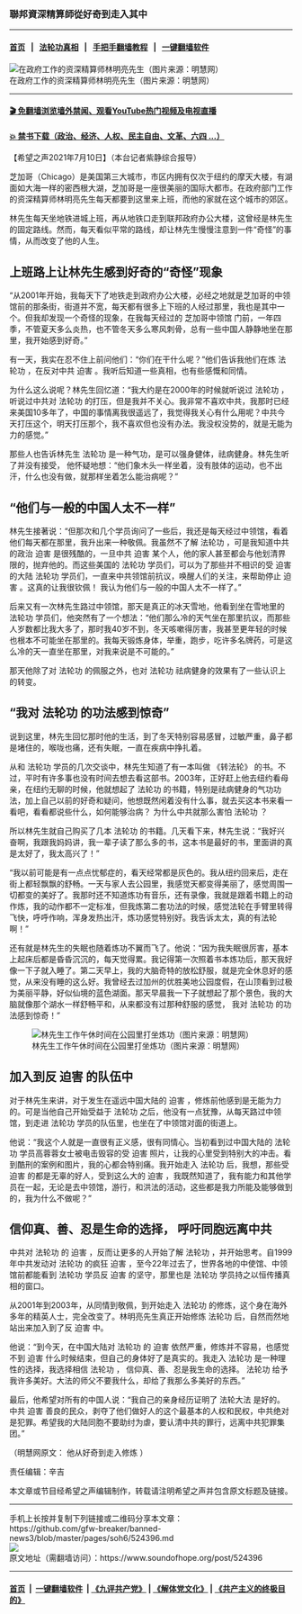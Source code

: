### 聯邦資深精算師從好奇到走入其中
------------------------

#### [首页](https://github.com/gfw-breaker/banned-news3/blob/master/README.md) &nbsp;&nbsp;|&nbsp;&nbsp; [法轮功真相](https://github.com/begood0513/basic/blob/master/README.md)  &nbsp;&nbsp;|&nbsp;&nbsp; [手把手翻墙教程](https://github.com/gfw-breaker/guides/wiki)  &nbsp;&nbsp;|&nbsp;&nbsp; [一键翻墙软件](https://github.com/gfw-breaker/nogfw/blob/master/README.md)  



<div><img alt="在政府工作的资深精算师林明亮先生（图片来源：明慧网）" src="https://img.soundofhope.org/2021-07/1625947690586.jpg"/>
<br/><figcaption class="caption">
 在政府工作的资深精算师林明亮先生（图片来源：明慧网）
</figcaption></div><hr/>

#### [ 🎬  免翻墙浏览墙外禁闻、观看YouTube热门视频及电视直播](https://github.com/gfw-breaker/HelloWorld)

#### [ 💥  禁书下载（政治、经济、人权、民主自由、文革、六四 ...）](https://github.com/gfw-breaker/books/blob/master/README.md)

<div><div class="Content__Wrapper sc-1bvya0-0 grZQxZ">
 <p class="meta-top">
  <span class="meta">
   【希望之声2021年7月10日】（本台记者紫静综合报导）
  </span>
 </p>
 <p style="text-align:justify">
  芝加哥（Chicago）是美国第三大城市，市区内拥有仅次于纽约的摩天大楼，有湖面如大海一样的密西根大湖，芝加哥是一座很美丽的国际大都市。在政府部门工作的资深精算师林明亮先生每天都要到这里来上班，而他的家就在这个城市的郊区。
 </p>
 <p>
  林先生每天坐地铁进城上班，再从地铁口走到联邦政府办公大楼，这曾经是林先生的固定路线。然而，每天看似平常的路线，却让林先生慢慢注意到一件“奇怪”的事情，从而改变了他的人生。
 </p>
 <h2>
  <strong>
   上班路上让林先生感到好奇的“奇怪”现象
  </strong>
 </h2>
 <p>
  “从2001年开始，我每天下了地铁走到政府办公大楼，必经之地就是芝加哥的中领馆前的那条街，街道并不宽，每天都有很多上下班的人经过那里，我也是其中一个。但我却发现一个奇怪的现象，在我每天经过的
  <ok href="/term/572351">
   芝加哥中领馆
  </ok>
  门前，一年四季，不管夏天多么炎热，也不管冬天多么寒风刺骨，总有一些中国人静静地坐在那里，我开始感到好奇。”
 </p>
 <div class="AD_Embed__Wrap-sc-1xslmin-0 igMuqX module desktop">
  <div>
  </div>
 </div>
 <p>
  有一天，我实在忍不住上前问他们：“你们在干什么呢？”他们告诉我他们在炼
  <ok href="/term/968">
   法轮功
  </ok>
  ，在反对中共
  <ok href="/term/6834">
   迫害
  </ok>
  。我听后知道一些真相，也有些感慨和同情。
 </p>
 <p>
  为什么这么说呢？林先生回忆道：“我大约是在2000年的时候就听说过
  <ok href="/term/968">
   法轮功
  </ok>
  ，听说过中共对
  <ok href="/term/968">
   法轮功
  </ok>
  的打压，但是我并不关心。我非常不喜欢中共，我那时已经来美国10多年了，中国的事情离我很遥远了，我觉得我关心有什么用呢？中共今天打压这个，明天打压那个，我不喜欢但也没有办法。我没权没势的，就是无能为力的感觉。”
 </p>
 <p>
  那些人也告诉林先生
  <ok href="/term/968">
   法轮功
  </ok>
  是一种气功，是可以强身健体，祛病健身。林先生听了并没有接受， 他怀疑地想：“他们象木头一样坐着，没有肢体的运动，也不出汗，什么也没有做，就那样坐着怎么能治病呢？”
 </p>
 <h2>
  <strong>
   “他们与一般的中国人太不一样”
  </strong>
 </h2>
 <p>
  林先生接著说：“但那次和几个学员询问了一些后，我还是每天经过中领馆，看着他们每天都在那里，我升出来一种敬佩。我虽然不了解
  <ok href="/term/968">
   法轮功
  </ok>
  ，可是我知道中共的政治
  <ok href="/term/6834">
   迫害
  </ok>
  是很残酷的，一旦中共
  <ok href="/term/6834">
   迫害
  </ok>
  某个人，他的家人甚至都会与他划清界限的，抛弃他的。而这些美国的
  <ok href="/term/968">
   法轮功
  </ok>
  学员们，可以为了那些并不相识的受
  <ok href="/term/6834">
   迫害
  </ok>
  的大陆
  <ok href="/term/968">
   法轮功
  </ok>
  学员们，一直来中共领馆前抗议，唤醒人们的关注，来帮助停止
  <ok href="/term/6834">
   迫害
  </ok>
  。这真的让我很钦佩！ 我认为他们与一般的中国人太不一样了。”
 </p>
 <p>
  后来又有一次林先生路过中领馆，那天是真正的冰天雪地，他看到坐在雪地里的
  <ok href="/term/968">
   法轮功
  </ok>
  学员们，他突然有了一个想法：“他们那么冷的天气坐在那里抗议，而那些人岁数都比我大多了，那时我40岁不到，冬天咳嗽得厉害，我甚至更年轻的时候也根本不可能坐在那里的。我每天锻炼身体，举重，跑步，吃许多名牌药，可是这么冷的天一直坐在那里，对我来说是不可能的。”
 </p>
 <p>
  那天他除了对
  <ok href="/term/968">
   法轮功
  </ok>
  的佩服之外，也对
  <ok href="/term/968">
   法轮功
  </ok>
  祛病健身的效果有了一些认识上的转变。
 </p>
 <h2>
  <strong>
   “我对
   <ok href="/term/968">
    法轮功
   </ok>
   的功法感到惊奇”
  </strong>
 </h2>
 <p>
  说到这里，林先生回忆那时他的生活，到了冬天特别容易感冒，过敏严重，鼻子都是堵住的，喉咙也痛，还有失眠，一直在疾病中挣扎着。
 </p>
 <p>
  从和
  <ok href="/term/968">
   法轮功
  </ok>
  学员的几次交谈中，林先生知道了有一本叫做
  <ok href="/term/30275">
   《转法轮》
  </ok>
  的书。不过，平时有许多事也没有时间去想去看这部书。2003年，正好赶上他去纽约看母亲，在纽约无聊的时候，他就想起了
  <ok href="/term/968">
   法轮功
  </ok>
  的书籍，特别是祛病健身的气功功法，加上自己以前的好奇和疑问，他想既然闲着没有什么事，就去买这本书来看一看吧，看看都说些什么，如何能够治病？ 为什么中共就那么害怕
  <ok href="/term/968">
   法轮功
  </ok>
  ？
 </p>
 <p>
  所以林先生就自己购买了几本
  <ok href="/term/968">
   法轮功
  </ok>
  的书籍。几天看下来，林先生说：“我好兴奋啊，我跟我妈妈讲，我一辈子读了那么多的书，这本书是最好的书，里面讲的真是太好了，我太高兴了！”
 </p>
 <div class="AD_Embed__Wrap-sc-1xslmin-0 igMuqX module desktop">
  <div>
  </div>
 </div>
 <p>
  “我以前可能是有一点点忧郁症的，看天经常都是灰色的。我从纽约回来后，走在街上都轻飘飘的舒畅。一天与家人去公园里，我感觉天都变得美丽了，感觉周围一切都变的美好了。我那时还不知道炼功有音乐，还有录像，我就是跟着书籍上的动作炼，我的动作都不一定标准，但我炼第二套功法的时候，感觉法轮在手臂里转得飞快，呼呼作响，浑身发热出汗，炼功感觉特别好。我告诉太太，真的有法轮啊！”
 </p>
 <p>
  还有就是林先生的失眠也随着炼功不翼而飞了。他说：“因为我失眠很厉害，基本上起床后都是昏昏沉沉的，每天觉得累。我记得第一次照着书本炼功后，那天我好像一下子就入睡了。第二天早上，我的大脑奇特的放松舒服，就是完全休息好的感觉，从来没有睡的这么好。我曾经去过加州的优胜美地公园度假，在山顶看到过极为美丽平静，好似仙境的蓝色湖面。那天早晨我一下子就想起了那个景色，我的大脑就像那个湖水一样舒畅平和，从来都没有过那种舒服的感觉， 我对
  <ok href="/term/968">
   法轮功
  </ok>
  的功法感到惊奇！”
 </p>
 <figure class="OImage__StyledFigure-sc-1lfley0-0 hHSfVg">
  <img alt="林先生工作午休时间在公园里打坐炼功（图片来源：明慧网）" src="https://img.soundofhope.org/2021-07/1625946850017.jpg"/>
  <br/><figcaption>
   林先生工作午休时间在公园里打坐炼功（图片来源：明慧网）
  </figcaption>
 </figure>
 <h2>
  <strong>
   加入到反
   <ok href="/term/6834">
    迫害
   </ok>
   的队伍中
  </strong>
 </h2>
 <p>
  对于林先生来讲，对于发生在遥远中国大陆的
  <ok href="/term/6834">
   迫害
  </ok>
  ，修炼前他感到是无能为力的。可是当他自己开始受益于
  <ok href="/term/968">
   法轮功
  </ok>
  之后，他没有一点犹豫，从每天路过中领馆，到走进
  <ok href="/term/968">
   法轮功
  </ok>
  学员的队伍里，也坐在了中领馆对面的街道上。
 </p>
 <p>
  他说：“我这个人就是一直很有正义感，很有同情心。当初看到过中国大陆的
  <ok href="/term/968">
   法轮功
  </ok>
  学员高蓉蓉女士被电击毁容的受
  <ok href="/term/6834">
   迫害
  </ok>
  照片，让我的心里受到特别大的冲击。看到酷刑的案例和图片，我的心都会特别痛。我开始走入
  <ok href="/term/968">
   法轮功
  </ok>
  后，我想，那些受
  <ok href="/term/6834">
   迫害
  </ok>
  的都是无辜的好人，受到这么大的
  <ok href="/term/6834">
   迫害
  </ok>
  ，我既然知道了，我有能力和其他学员在一起，无论是去中领馆，游行，和洪法的活动，这些都是我力所能及能够做到的，我为什么不做呢？”
 </p>
 <h2>
  <strong>
   信仰真、善、忍是生命的选择，
  </strong>
  <strong>
   呼吁同胞远离中共
  </strong>
 </h2>
 <p>
  中共对
  <ok href="/term/968">
   法轮功
  </ok>
  的
  <ok href="/term/6834">
   迫害
  </ok>
  ，反而让更多的人开始了解
  <ok href="/term/968">
   法轮功
  </ok>
  ，并开始思考。自1999年中共发动对
  <ok href="/term/968">
   法轮功
  </ok>
  的疯狂
  <ok href="/term/6834">
   迫害
  </ok>
  ，至今22年过去了，世界各地的中使馆、中领馆前都能看到
  <ok href="/term/968">
   法轮功
  </ok>
  学员反
  <ok href="/term/6834">
   迫害
  </ok>
  的坚守，那里也是
  <ok href="/term/968">
   法轮功
  </ok>
  学员持之以恒传播真相的窗口。
 </p>
 <p>
  从2001年到2003年，从同情到敬佩，到开始走入
  <ok href="/term/968">
   法轮功
  </ok>
  的修炼，这个身在海外多年的精英人士，完全改变了。林明亮先生真正开始修炼
  <ok href="/term/968">
   法轮功
  </ok>
  后，自然而然地站出来加入到了反
  <ok href="/term/6834">
   迫害
  </ok>
  中。
 </p>
 <p>
  他说：“到今天，在中国大陆对
  <ok href="/term/968">
   法轮功
  </ok>
  的
  <ok href="/term/6834">
   迫害
  </ok>
  依然严重，修炼并不容易，也感觉不到
  <ok href="/term/6834">
   迫害
  </ok>
  什么时候结束，但自己的身体好了是真实的。我走入
  <ok href="/term/968">
   法轮功
  </ok>
  是一种理性的选择，我选择相信
  <ok href="/term/968">
   法轮功
  </ok>
  ， 信仰真、善、忍是我生命的选择。
  <ok href="/term/968">
   法轮功
  </ok>
  给予我许多美好。大法的师父不要我什么，却给了我那么多美好的东西。”
 </p>
 <p>
  最后，他希望对所有的中国人说：“我自己的亲身经历证明了
  <ok href="/term/8055">
   法轮大法
  </ok>
  是好的。中共
  <ok href="/term/6834">
   迫害
  </ok>
  善良的民众，剥夺了他们做好人的这个最基本的人权和民权，中共绝对是犯罪。希望我的大陆同胞不要助纣为虐，要认清中共的罪行，远离中共犯罪集团。”
 </p>
 <p>
  （明慧网原文：
  <ok href="https://www.minghui.org/mh/articles/2021/7/9/%E4%BB%96%E4%BB%8E%E5%A5%BD%E5%A5%87%E5%88%B0%E8%B5%B0%E5%85%A5%E4%BF%AE%E7%82%BC-427806.html">
   他从好奇到走入修炼
  </ok>
  ）
 </p>
 <p class="meta-btm">
  责任编辑：辛吉
 </p>
 <p class="meta-btm">
  本文章或节目经希望之声编辑制作，转载请注明希望之声并包含原文标题及链接。
 </p>
</div>
</div>
<hr/>
手机上长按并复制下列链接或二维码分享本文章：<br/>
https://github.com/gfw-breaker/banned-news3/blob/master/pages/soh6/524396.md <br/>
<a href='https://github.com/gfw-breaker/banned-news3/blob/master/pages/soh6/524396.md'><img src='https://github.com/gfw-breaker/banned-news3/blob/master/pages/soh6/524396.md.png'/></a> <br/>
原文地址（需翻墙访问）：https://www.soundofhope.org/post/524396


------------------------
#### [首页](https://github.com/gfw-breaker/banned-news3/blob/master/README.md) &nbsp;|&nbsp; [一键翻墙软件](https://github.com/gfw-breaker/nogfw/blob/master/README.md) &nbsp;| [《九评共产党》](https://github.com/gfw-breaker/9ping.md/blob/master/README.md#九评之一评共产党是什么) | [《解体党文化》](https://github.com/gfw-breaker/jtdwh.md/blob/master/README.md) | [《共产主义的终极目的》](https://github.com/gfw-breaker/gczydzjmd.md/blob/master/README.md)


<img src='http://gfw-breaker.win/banned-news3/pages/soh6/524396.md' width='0px' height='0px'/>